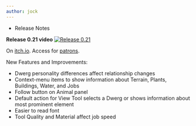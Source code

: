 ```yaml
---
author: jock
---
```

- Release Notes

**Release 0.21 video**
[![Release 0.21](http://img.youtube.com/vi/zYaepn62Eg4/0.jpg)](https://youtu.be/zYaepn62Eg4)

On [itch.io](https://haikuinteractive.itch.io/dwerg-saga). Access for [patrons](https://haikuinteractive.itch.io/dwerg-saga/patreon-access).

New Features and Improvements:

-   Dwerg personality differences affect relationship changes
-   Context-menu items to show information about Terrain, Plants, Buildings, Water, and Jobs
-   Follow button on Animal panel
-   Default action for View Tool selects a Dwerg or shows information about most prominent element
-   Easier to read font
-   Tool Quality and Material affect job speed
